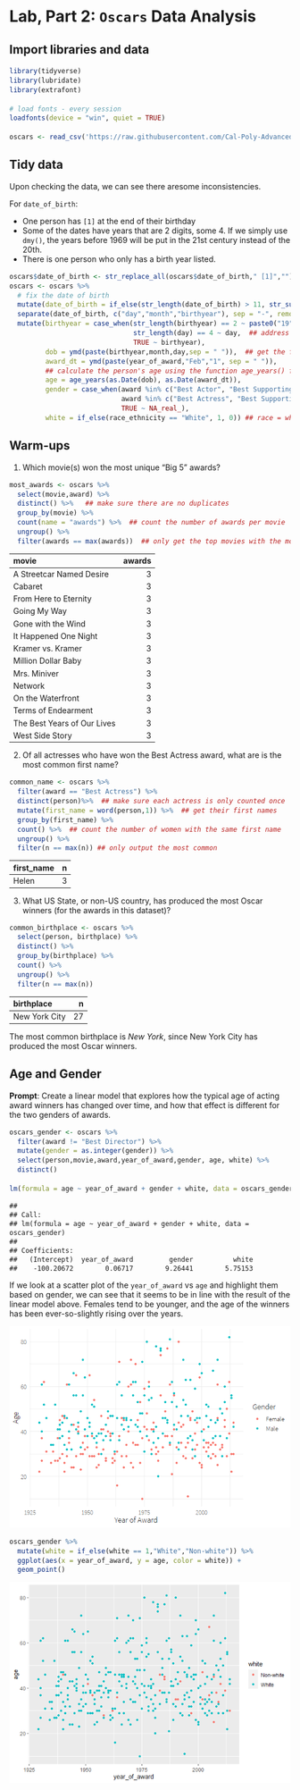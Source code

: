 Lab, Part 2: `Oscars` Data Analysis
================

## Import libraries and data

``` r
library(tidyverse)
library(lubridate)
library(extrafont)

# load fonts - every session
loadfonts(device = "win", quiet = TRUE)

oscars <- read_csv('https://raw.githubusercontent.com/Cal-Poly-Advanced-R/Lab_1/master/Oscars-demographics-DFE.csv')
```

## Tidy data

Upon checking the data, we can see there aresome inconsistencies.

For `date_of_birth`:

  - One person has `[1]` at the end of their birthday  
  - Some of the dates have years that are 2 digits, some 4. If we simply
    use `dmy()`, the years before 1969 will be put in the 21st century
    instead of the 20th.  
  - There is one person who only has a birth year listed.

<!-- end list -->

``` r
oscars$date_of_birth <- str_replace_all(oscars$date_of_birth," [1]","")
oscars <- oscars %>% 
  # fix the date of birth
  mutate(date_of_birth = if_else(str_length(date_of_birth) > 11, str_sub(date_of_birth,1,11), date_of_birth)) %>%  ## remove "[1]" from one of the obs
  separate(date_of_birth, c("day","month","birthyear"), sep = "-", remove = FALSE) %>%   ## separate birthday components
  mutate(birthyear = case_when(str_length(birthyear) == 2 ~ paste0("19",birthyear),  ## add the century to the birth year
                               str_length(day) == 4 ~ day,  ## address the obs with only the year
                               TRUE ~ birthyear),
         dob = ymd(paste(birthyear,month,day,sep = " ")),  ## get the formatted birthday
         award_dt = ymd(paste(year_of_award,"Feb","1", sep = " ")),
         ## calculate the person's age using the function age_years() from https://raw.githubusercontent.com/nzcoops/r-code/master/age_function.R
         age = age_years(as.Date(dob), as.Date(award_dt)),
         gender = case_when(award %in% c("Best Actor", "Best Supporting Actor") ~ 1,
                            award %in% c("Best Actress", "Best Supporting Actress") ~ 0,
                            TRUE ~ NA_real_),
         white = if_else(race_ethnicity == "White", 1, 0)) ## race = white indicator
```

## Warm-ups

1.  Which movie(s) won the most unique “Big 5” awards?

<!-- end list -->

``` r
most_awards <- oscars %>% 
  select(movie,award) %>% 
  distinct() %>%   ## make sure there are no duplicates
  group_by(movie) %>% 
  count(name = "awards") %>%  ## count the number of awards per movie
  ungroup() %>% 
  filter(awards == max(awards))  ## only get the top movies with the most unique awards
```

| movie                       | awards |
| :-------------------------- | -----: |
| A Streetcar Named Desire    |      3 |
| Cabaret                     |      3 |
| From Here to Eternity       |      3 |
| Going My Way                |      3 |
| Gone with the Wind          |      3 |
| It Happened One Night       |      3 |
| Kramer vs. Kramer           |      3 |
| Million Dollar Baby         |      3 |
| Mrs. Miniver                |      3 |
| Network                     |      3 |
| On the Waterfront           |      3 |
| Terms of Endearment         |      3 |
| The Best Years of Our Lives |      3 |
| West Side Story             |      3 |

2.  Of all actresses who have won the Best Actress award, what are is
    the most common first name?

<!-- end list -->

``` r
common_name <- oscars %>% 
  filter(award == "Best Actress") %>% 
  distinct(person)%>%  ## make sure each actress is only counted once
  mutate(first_name = word(person,1)) %>%  ## get their first names
  group_by(first_name) %>% 
  count() %>%  ## count the number of women with the same first name
  ungroup() %>% 
  filter(n == max(n)) ## only output the most common
```

| first\_name | n |
| :---------- | -: |
| Helen       | 3 |

3.  What US State, or non-US country, has produced the most Oscar
    winners (for the awards in this dataset)?

<!-- end list -->

``` r
common_birthplace <- oscars %>% 
  select(person, birthplace) %>% 
  distinct() %>% 
  group_by(birthplace) %>%
  count() %>% 
  ungroup() %>% 
  filter(n == max(n))
```

| birthplace    |  n |
| :------------ | -: |
| New York City | 27 |

The most common birthplace is *New York*, since New York City has
produced the most Oscar winners.

## Age and Gender

**Prompt**: Create a linear model that explores how the typical age of
acting award winners has changed over time, and how that effect is
different for the two genders of awards.

``` r
oscars_gender <- oscars %>% 
  filter(award != "Best Director") %>% 
  mutate(gender = as.integer(gender)) %>% 
  select(person,movie,award,year_of_award,gender, age, white) %>% 
  distinct()

lm(formula = age ~ year_of_award + gender + white, data = oscars_gender)
```

    ## 
    ## Call:
    ## lm(formula = age ~ year_of_award + gender + white, data = oscars_gender)
    ## 
    ## Coefficients:
    ##   (Intercept)  year_of_award         gender          white  
    ##    -100.20672        0.06717        9.26441        5.75153

If we look at a scatter plot of the `year_of_award` vs `age` and
highlight them based on gender, we can see that it seems to be in line
with the result of the linear model above. Females tend to be younger,
and the age of the winners has been ever-so-slightly rising over the
years.

![](01_P2_Oscars_Data_Analysis_files/figure-gfm/unnamed-chunk-10-1.png)<!-- -->

``` r
oscars_gender %>% 
  mutate(white = if_else(white == 1,"White","Non-white")) %>% 
  ggplot(aes(x = year_of_award, y = age, color = white)) +
  geom_point()
```

![](01_P2_Oscars_Data_Analysis_files/figure-gfm/unnamed-chunk-11-1.png)<!-- -->
